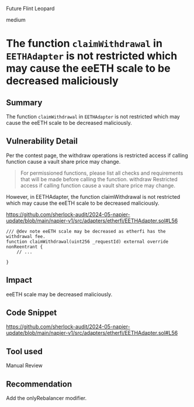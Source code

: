 Future Flint Leopard

medium

# The function `claimWithdrawal` in `EETHAdapter` is not restricted which may cause the eeETH scale to be decreased maliciously

## Summary

The function `claimWithdrawal` in `EETHAdapter` is not restricted which may cause the eeETH scale to be decreased maliciously.

## Vulnerability Detail

Per the contest page, the withdraw operations is restricted access if calling function cause a vault share price may change.

> For permissioned functions, please list all checks and requirements that will be made before calling the function.
withdraw
Restricted access if calling function cause a vault share price may change.


However, in EETHAdapter, the function claimWithdrawal is not  restricted which may cause the eeETH scale to be decreased maliciously.

https://github.com/sherlock-audit/2024-05-napier-update/blob/main/napier-v1/src/adapters/etherfi/EETHAdapter.sol#L56

```solidity
/// @dev note eeETH scale may be decreased as etherfi has the withdrawal fee.
function claimWithdrawal(uint256 _requestId) external override nonReentrant {
    // ...
    
}
```

## Impact

eeETH scale may be decreased maliciously.

## Code Snippet

https://github.com/sherlock-audit/2024-05-napier-update/blob/main/napier-v1/src/adapters/etherfi/EETHAdapter.sol#L56

## Tool used

Manual Review

## Recommendation

Add the onlyRebalancer modifier.